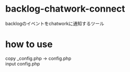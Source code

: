 # backlog-chatwork-connect  
backlogのイベントをchatworkに通知するツール  
  
  
# how to use  
copy _config.php -> config.php  
input config.php  
  
  
  